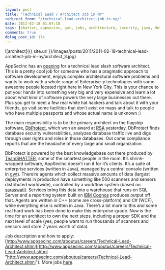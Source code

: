 ```yaml
---
layout: post
title: "Technical Lead / Architect Job in NY"
redirect_from: "/technical-lead-architect-job-in-ny/"
date: 2011-02-18 01:07:18
tags: [shatter, appsecinc, gwt, jobs, architecture, security, java, dotnet, people]
comments: true
dblog_post_id: 174
---
```

![architect]({{ site.url }}/images/posts/2011/2011-02-18-technical-lead-architect-job-in-ny/architect_3.jpg)

AppSecInc has an [opening](http://www.appsecinc.com/aboutus/careers/Technical-Lead-Architect.shtml) for a technical lead slash software architect. This is a pretty cool job for someone who has a pragmatic approach to software development, enjoys complex architectural software problems and wants to work with a whole range of Enterprise-y technologies with some awesome people located right here in New York City. This is your chance to put your hands into something very big and very expensive and learn a lot about what kind of software powers the very large businesses out there. Plus you get to meet a few real white hat hackers and talk about it with your friends, go visit some facilities that don’t exist on maps and talk to people who have multiple passports and whose actual name is unknown :)

The main responsibility is to be the primary architect on the flagship software, [DbProtect](http://www.appsecinc.com/products/dbprotect/index.shtml), which won an award at [RSA](http://www.rsaconference.com/2011/usa/) yesterday. DbProtect finds database security vulnerabilities, analyzes database traffic live and digs through user rights and roles in those databases. Out come compliance reports that are the headache of every large and small organization.

DbProtect is powered by the best knowledgebase out there produced by [TeamSHATTER](http://www.teamshatter.com/), some of the smartest people in the room. It’s shrink-wrapped software, AppSecInc doesn’t run it for it’s clients. It’s a suite of enterprise services (written in Java), managed by a central console (written in [gwt](http://code.google.com/webtoolkit/)). There’re agents which collect massive amounts of data (largest deployments in production have something like 500 scanners and sensors distributed worldwide), controlled by a workflow system (based on [saraswati](http://code.google.com/p/sarasvati/)). Services bring this data into a warehouse that runs on SQL Server and a reporting system built on [IBM Cognos](http://www-01.ibm.com/software/data/cognos/) produces output off that. Agents are written in C++ (some are cross-platform) and C# (WCF), while everything else is written in Java. There’s a lot more to this and some real hard work has been done to make this enterprise-grade. Now is the time for an architect to own the next steps, including a proper SDK and the next level of scale (yes, people want to run thousands of scanners and sensors and store 7 years worth of data).

Job description and how to apply: [http://www.appsecinc.com/aboutus/careers/Technical-Lead-Architect.shtml](http://www.appsecinc.com/aboutus/careers/Technical-Lead-Architect.shtml "http://www.appsecinc.com/aboutus/careers/Technical-Lead-Architect.shtml"). More jobs [here](http://www.appsecinc.com/aboutus/careers/positions.shtml).

